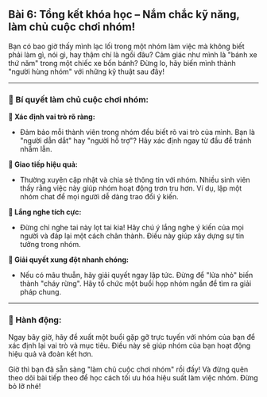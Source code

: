 ## Bài 6: Tổng kết khóa học – Nắm chắc kỹ năng, làm chủ cuộc chơi nhóm!

Bạn có bao giờ thấy mình lạc lối trong một nhóm làm việc mà không biết phải làm gì, nói gì, hay thậm chí là ngồi đâu? Cảm giác như mình là "bánh xe thứ năm" trong một chiếc xe bốn bánh? Đừng lo, hãy biến mình thành "người hùng nhóm" với những kỹ thuật sau đây!

---

### 📌 Bí quyết làm chủ cuộc chơi nhóm:

**🔹 Xác định vai trò rõ ràng:**
- Đảm bảo mỗi thành viên trong nhóm đều biết rõ vai trò của mình. Bạn là "người dẫn dắt" hay "người hỗ trợ"? Hãy xác định ngay từ đầu để tránh nhầm lẫn. 

**🔹 Giao tiếp hiệu quả:**
- Thường xuyên cập nhật và chia sẻ thông tin với nhóm. Nhiều sinh viên thấy rằng việc này giúp nhóm hoạt động trơn tru hơn. Ví dụ, lập một nhóm chat để mọi người dễ dàng trao đổi ý kiến.

**🔹 Lắng nghe tích cực:**
- Đừng chỉ nghe tai này lọt tai kia! Hãy chú ý lắng nghe ý kiến của mọi người và đáp lại một cách chân thành. Điều này giúp xây dựng sự tin tưởng trong nhóm.

**🔹 Giải quyết xung đột nhanh chóng:**
- Nếu có mâu thuẫn, hãy giải quyết ngay lập tức. Đừng để "lửa nhỏ" biến thành "cháy rừng". Hãy tổ chức một buổi họp nhóm ngắn để tìm ra giải pháp chung.

---

### 🚀 Hành động:

Ngay bây giờ, hãy đề xuất một buổi gặp gỡ trực tuyến với nhóm của bạn để xác định lại vai trò và mục tiêu. Điều này sẽ giúp nhóm của bạn hoạt động hiệu quả và đoàn kết hơn.

Giờ thì bạn đã sẵn sàng "làm chủ cuộc chơi nhóm" rồi đấy! Và đừng quên theo dõi bài tiếp theo để học cách tối ưu hóa hiệu suất làm việc nhóm. Đừng bỏ lỡ nhé!